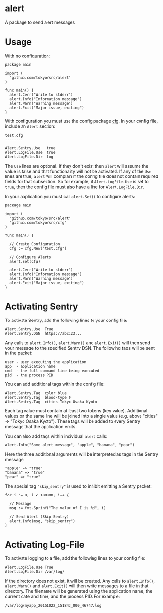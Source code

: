 # alert
A package to send alert messages

# Usage
With no configuration:
```
package main

import (
  "github.com/tokyo/src/alert"
)

func main() {
  alert.Cerr("Write to stderr")
  alert.Info("Information message")
  alert.Warn("Warning message")
  alert.Exit("Major issue, exiting")
}
```
With configuration you must use the config package [cfg](github.com/tokyo/src/cfg).
In your config file, include an `Alert` section:

```
test.cfg
--------

Alert.Sentry.Use   true
Alert.LogFile.Use  true
Alert.LogFile.Dir  log
```

The `Use` lines are optional. If they don't exist then `alert` will assume the value is false
and that functionality will not be activated. If any of the `Use` lines are true, `alert` will
complain if the config file does not contain required fields for that subsection. So for example,
if `Alert.LogFile.Use` is set to `true`, then the config file must also have a line for `Alert.LogFile.Dir`.

In your application you must call `alert.Set()` to configure alerts:

```
package main

import (
  "github.com/tokyo/src/alert"
  "github.com/tokyo/src/cfg"
)

func main() {

  // Create Configuration
  cfg := cfg.New("test.cfg")

  // Configure Alerts
  alert.Set(cfg)
  
  alert.Cerr("Write to stderr")
  alert.Info("Information message")
  alert.Warn("Warning message")
  alert.Exit("Major issue, exiting")
}
```

# Activating Sentry

To activate Sentry, add the following lines to your config file:
```
Alert.Sentry.Use  True
Alert.Sentry.DSN  https://abc123...
```
Any calls to `alert.Info()`, `alert.Warn()` and `alert.Exit()` will then send your message to the specified Sentry DSN.
The following tags will be sent in the packet:
```
user - user executing the application
app  - application name
cmd  - the full command line being executed
pid  - the process PID
```
You can add additional tags within the config file:
```
Alert.Sentry.Tag  color blue
Alert.Sentry.Tag  blood-type 0
Alert.Sentry.Tag  cities Tokyo Osaka Kyoto
```
Each tag value must contain at least two tokens (key value). Additional values on the same
line will be joined into a single value (e.g. above "cities" => "Tokyo Osaka Kyoto"). These
tags will be added to every Sentry message that the application emits.

You can also add tags within individual `alert` calls:

```
alert.Info("Some alert message", "apple", "banana", "pear")
```
Here the three additional arguments will be interpreted as tags in the Sentry message:
```
"apple" => "true"
"banana" => "true"
"pear" => "true"
```
The special tag `"skip_sentry"` is used to inhibit emitting a Sentry packet:
```
for i := 0; i < 100000; i++ {

  // Message
  msg := fmt.Sprinf("The value of I is %d", i)

  // Send Alert (Skip Sentry)
  alert.Info(msg, "skip_sentry")
}
```

# Activating Log-File

To activate logging to a file, add the following lines to your config file:
```
Alert.LogFile.Use True
Alert.LogFile.Dir /var/log/
```
If the directory does not exist, it will be created.
Any calls to `alert.Info()`, `alert.Warn()` and `alert.Exit()` will then write messages
to a file in that directory. The filename will be generated using the application
name, the current date and time, and the process PID. For example:

```
/var/log/myapp_20151022_151843_000_46747.log
```
